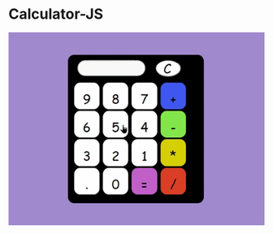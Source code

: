 # Calculator-JS
<img src = "https://github.com/Thaiis-Cortes/Calculator-JS/blob/master/20220919_182126.gif?raw=true">

## 
